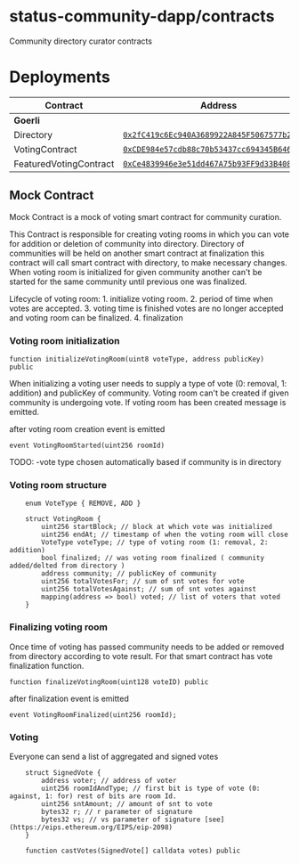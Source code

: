 # status-community-dapp/contracts

Community directory curator contracts

# Deployments

| **Contract**           | **Address**                                                                                                                    | **Snapshot**                                                                   |
| ---------------------- | ------------------------------------------------------------------------------------------------------------------------------ | ------------------------------------------------------------------------------ |
| **Goerli**             |                                                                                                                                |                                                                                |
| Directory              | [`0x2fC419c6Ec940A3689922A845F5067577b2d9846`](https://goerli.etherscan.io/address/0x2fC419c6Ec940A3689922A845F5067577b2d9846) | [`5f0dd58`](https://github.com/status-im/communities-contracts/commit/5f0dd58) |
| VotingContract         | [`0xCDE984e57cdb88c70b53437cc694345B646371f9`](https://goerli.etherscan.io/address/0xCDE984e57cdb88c70b53437cc694345B646371f9) | [`5f0dd58`](https://github.com/status-im/communities-contracts/commit/5f0dd58) |
| FeaturedVotingContract | [`0xCe4839946e3e51dd467A75b93FF9d33B408E90d7`](https://goerli.etherscan.io/address/0xCDE984e57cdb88c70b53437cc694345B646371f9) | [`5f0dd58`](https://github.com/status-im/communities-contracts/commit/5f0dd58) |

## Mock Contract

Mock Contract is a mock of voting smart contract for community curation.

This Contract is responsible for creating voting rooms in which you can vote for addition or deletion of community into directory.
Directory of communities will be held on another smart contract at finalization this contract will call smart contract with directory, to make necessary changes.
When voting room is initialized for given community another can't be started for the same community until previous one was finalized.

Lifecycle of voting room: 1. initialize voting room. 2. period of time when votes are accepted. 3. voting time is finished votes are no longer accepted and voting room can be finalized. 4. finalization

### Voting room initialization

```solidity
function initializeVotingRoom(uint8 voteType, address publicKey) public
```

When initializing a voting user needs to supply a type of vote (0: removal, 1: addition) and publicKey of community.
Voting room can't be created if given community is undergoing vote.
If voting room has been created message is emitted.

after voting room creation event is emitted

```solidity
event VotingRoomStarted(uint256 roomId)
```

TODO:
-vote type chosen automatically based if community is in directory

### Voting room structure

```solidity
    enum VoteType { REMOVE, ADD }

    struct VotingRoom {
        uint256 startBlock; // block at which vote was initialized
        uint256 endAt; // timestamp of when the voting room will close
        VoteType voteType; // type of voting room (1: removal, 2: addition)
        bool finalized; // was voting room finalized ( community added/delted from directory )
        address community; // publicKey of community
        uint256 totalVotesFor; // sum of snt votes for vote
        uint256 totalVotesAgainst; // sum of snt votes against
        mapping(address => bool) voted; // list of voters that voted
    }
```

### Finalizing voting room

Once time of voting has passed community needs to be added or removed from directory according to vote result.
For that smart contract has vote finalization function.

```solidity
function finalizeVotingRoom(uint128 voteID) public
```

after finalization event is emitted

```solidity
event VotingRoomFinalized(uint256 roomId);
```

### Voting

Everyone can send a list of aggregated and signed votes

```solidity
    struct SignedVote {
        address voter; // address of voter
        uint256 roomIdAndType; // first bit is type of vote (0: against, 1: for) rest of bits are room Id.
        uint256 sntAmount; // amount of snt to vote
        bytes32 r; // r parameter of signature
        bytes32 vs; // vs parameter of signature [see](https://eips.ethereum.org/EIPS/eip-2098)
    }

    function castVotes(SignedVote[] calldata votes) public
```

